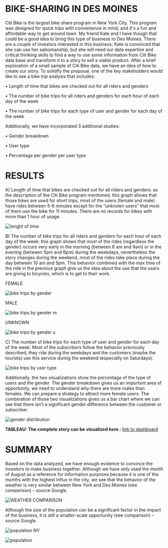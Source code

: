 # BIKE-SHARING IN DES MOINES

Citi Bike is the largest bike share program in New York City. This program was designed for quick trips with convenience in mind, and it's a fun and affordable way to get around town. My friend Kate and I have though that could be a good idea to bring this type of business to Des Moines.  There are a couple of investors interested in this business; Kate is convinced that she can use her salesmanship, but she will need our data expertise and critical thinking skills to find a way to use some information from Citi Bike data base and transform it to a story to sell a viable product.
After a brief exploration of a small sample of Citi Bike data, we have an idea of how to create our story. To solidify the proposal, one of the key stakeholders would like to see a bike trip analysis that includes:

•	Length of time that bikes are checked out for all riders and genders

•	The number of bike trips for all riders and genders for each hour of each day of the week

•	The number of bike trips for each type of user and gender for each day of the week


Additionally, we have incorporated 3 additional studies:

•	Gender breakdown

•	User type

•	Percentage per gender per user type



# RESULTS

A) Length of time that bikes are checked out for all riders and genders: as the description of the Citi Bike program mentioned, this graph shows that those bikes are used for short trips, most of the users (female and male) have rides between 5-6 minutes except for the “unknown users” that most of them use the bike for 11 minutes. There are no records for bikes with more than 1 hour of usage.

![lenght of time](https://user-images.githubusercontent.com/106939511/190310909-377c6e94-b0e0-4911-bd9e-cf6ac9e6c1bb.png)


B) The number of bike trips for all riders and genders for each hour of each day of the week: this graph shows that most of the rides (regardless the gender) occurs very early in the morning (between 6 am and 9am) or in the evening (between 5pm and 6pm) during the weekdays, nevertheless the story changes during the weekend, most of the rides take place during the day between 10 am and 5pm. This behavior combined with the max time of the ride in the previous graph give us the idea about the use that the users are giving to bicycles, which is to get to their work.

FEMALE

![bike trips by gender](https://user-images.githubusercontent.com/106939511/190310989-0843a4ac-a4a5-4936-ab98-f26572a484e2.png)

MALE

![bike trips by gender m](https://user-images.githubusercontent.com/106939511/190311043-eea9650d-6734-4c3f-ad07-b5f0730bf394.png)

UNKNOWN

![bike trips by gender u](https://user-images.githubusercontent.com/106939511/190311089-9874acc6-9f7c-461f-b76d-3301d86ce2f2.png)




C) The number of bike trips for each type of user and gender for each day of the week: Most of the subscribers follow the behavior previously described, they ride during the weekdays and the customers (maybe the tourists) use this service during the weekend (especially on Saturdays).  


![bike trips by user type](https://user-images.githubusercontent.com/106939511/190311181-cbbca878-d042-4f0b-acbb-d936484c156e.png)



Additionally, the two visualizations show the percentage of the type of users and the gender.  The gender breakdown gives us an important area of opportunity, we need to understand why there are more males than females.  We can prepare a strategy to attract more female users. The combination of those two visualizations gives us a bar chart where we can see that there isn’t a significant gender difference between the customer or subscriber.

![gender distribution](https://user-images.githubusercontent.com/106939511/190311361-2ae7d44e-d397-449b-8d2b-779c62aecd6f.png)


**TABLEAU: The complete story can be visualized here :** [link to dashboard](https://public.tableau.com/app/profile/angelica.alcantara/viz/ChallengeMod14_16630381446530/Story1#1)


# SUMMARY
Based on the data analyzed, we have enough evidence to convince the investors to make business together.  Although we have only used the month of August as a reference for information purposes because it is one of the months with the highest influx in the city, we see that the behavior of the weather is very similar between New York and Des Moines (see comparison) – source Google. 

![WEATHER COMPARISON](https://user-images.githubusercontent.com/106939511/190311924-7aa0b73a-a5ea-44a6-98ba-ea181c81e56a.png)


Although the size of the population can be a significant factor in the impact of the business, it is still a smaller-scale opportunity (see comparison) – source Google.

![population NY](https://user-images.githubusercontent.com/106939511/190311962-1485dcc9-d062-4ca8-8790-d99b2cc02551.png)

![population](https://user-images.githubusercontent.com/106939511/190311980-c76fd8f2-7c04-4b14-9706-00d840cece54.png)




